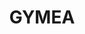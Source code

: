 ---
lastmod: '2025-04-06T06:05:20+00:00'
latitude: -34.04984
layout: suburb
longitude: 151.085005
postcode: '2227'
state: NSW
title: GYMEA
url: /nsw/gymea/
---